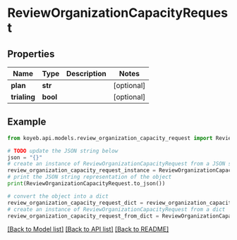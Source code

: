 # ReviewOrganizationCapacityRequest


## Properties

Name | Type | Description | Notes
------------ | ------------- | ------------- | -------------
**plan** | **str** |  | [optional] 
**trialing** | **bool** |  | [optional] 

## Example

```python
from koyeb.api.models.review_organization_capacity_request import ReviewOrganizationCapacityRequest

# TODO update the JSON string below
json = "{}"
# create an instance of ReviewOrganizationCapacityRequest from a JSON string
review_organization_capacity_request_instance = ReviewOrganizationCapacityRequest.from_json(json)
# print the JSON string representation of the object
print(ReviewOrganizationCapacityRequest.to_json())

# convert the object into a dict
review_organization_capacity_request_dict = review_organization_capacity_request_instance.to_dict()
# create an instance of ReviewOrganizationCapacityRequest from a dict
review_organization_capacity_request_from_dict = ReviewOrganizationCapacityRequest.from_dict(review_organization_capacity_request_dict)
```
[[Back to Model list]](../README.md#documentation-for-models) [[Back to API list]](../README.md#documentation-for-api-endpoints) [[Back to README]](../README.md)


